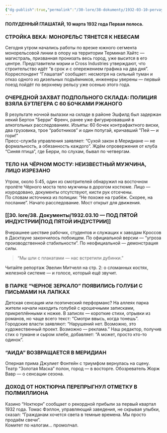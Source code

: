 ```yaml
---
{"dg-publish":true,"permalink":"/30-lore/38-dokumenty/1932-03-10-pervaya-polosa/","tags":["мир/документ"]}
---
```


**ПОЛУДЕННЫЙ ГЛАШАТАЙ, 10 марта 1932 года
Первая полоса.**

### СТРОЙКА ВЕКА: МОНОРЕЛЬС ТЯНЕТСЯ К НЕБЕСАМ

Сегодня утром начались работы по врезке южного сегмента монорельсовой линии в опору на территории Терминал Хайтс — магистраль, призванная пронизать весь город, уже высится в его центре. Представители мэрии и Cross Industries утверждают, что строительство идёт “в срок и с опережением графика на два дня”. Корреспондент “Глашатая” сообщает: несмотря на сильный туман и отказ одного из дизельных подъёмников, инженеры уверены — первый поезд пойдёт по верхнему рельсу уже осенью этого года.

### ОЧЕРЕДНОЙ ЗАХВАТ ПОДПОЛЬНОГО СКЛАДА: ПОЛИЦИЯ ВЗЯЛА БУТЛЕГЕРА С 60 БОЧКАМИ РЖАНОГО

В результате ночной вылазки на складе в районе Эшфилд был задержан некий Бертон "Берри" Френч, ранее уже фигурировавший в алкогольных расследованиях. Изъяты: 60 бочек контрафактного виски, два грузовика, трое “работников” и один попугай, кричавший "Пей — и гори!"  
Пресс-служба управления заявляет:  “Сухой закон в Меридиане — не формальность, а обязанность каждого”. Ждём опровержения от клуба “Синяя птица”, где Берри, по слухам, бывал по четвергам.

### ТЕЛО НА ЧЁРНОМ МОСТУ: НЕИЗВЕСТНЫЙ МУЖЧИНА, ЛИЦО ИЗРЕЗАНО

Утром, около 5:45, один из смотрителей обнаружил на восточном пролёте Чёрного моста тело мужчины в дорогом костюме. Лицо — изуродовано, документы отсутствуют, кисти рук отсечены.  
По словам источника из полиции: “Не похоже на грабёж. Скорее, на послание”.  Начато расследование. Мост открыт для движения.
### [[30. lore/38. Документы/1932.03.10 — ПОД ПЯТОЙ ИНДУСТРИИ\|ПОД ПЯТОЙ ИНДУСТРИИ]]

Вчерашнее шествие рабочих, студентов и служащих к заводам Кроссов в Дасктауне закончилось побоищем. По официальной версии — “угроза производственной стабильности”. По неофициальной — демонстрация силы.

> “Мы шли с плакатами — нас встретили дубинки.”

Читайте репортаж Эвелин Митчелл на стр. 2: о сломанных костях, железной системе — и голосе, который ещё звучит.
### В ПАРКЕ “ЧЕРНОЕ ЗЕРКАЛО” ПОЯВИЛИСЬ ГОЛУБИ С ПИСЬМАМИ НА ЛАПКАХ

Детская сенсация или поэтический перформанс? На аллеях парка жители начали находить голубей с крошечными записками, прикреплёнными к ножке. В записях — короткие стихи, отрывки из романов, но чаще всего текст: “Смотри ввысь, когда тонешь”.  
Городские власти заявляют: “Нарушений нет. Возможно, это художественный проект. Возможно — реклама.”  Наш редактор, получив стих о тумане и сыром хлебе, добавляет: “А может, просто кто-то одинок”.

### “АИДА” ВОЗВРАЩАЕТСЯ В МЕРИДИАН

Оперная прима Джулиет Фонтейн с триумфом вернулась на сцену. Театр “Золотая Маска” полон, город — в восторге. Обозреватель Жорж Вавр — о сенсации сезона.

### ДОХОД ОТ НОКТЮРНА ПЕРЕПРЫГНУЛ ОТМЕТКУ В ПОЛМИЛЛИОНА

Казино “Ноктюрн” сообщает о рекордной прибыли за первый квартал 1932 года. Томас Фэллон, управляющий заведения, не скрывая улыбки, сказал: “Гражданам хочется света в темные времена. Мы просто продаём свечи”.  
Комитет по налогам... промолчал.

